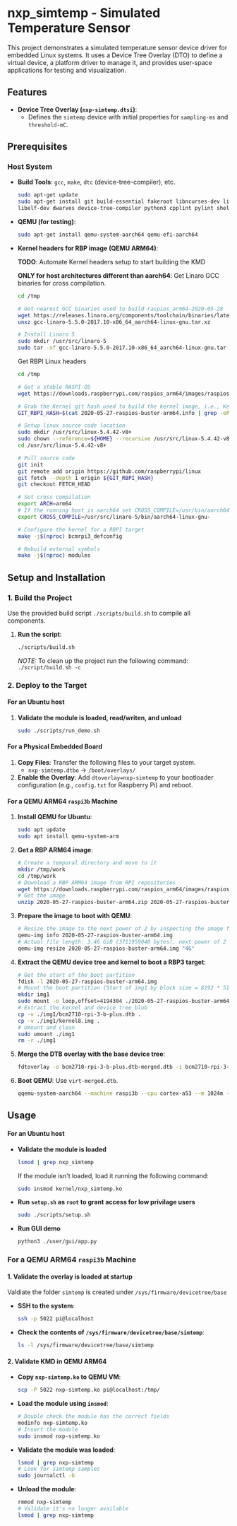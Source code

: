 # nxp_simtemp - Simulated Temperature Sensor

This project demonstrates a simulated temperature sensor device driver for embedded Linux systems. It uses a Device Tree Overlay (DTO) to define a virtual device, a platform driver to manage it, and provides user-space applications for testing and visualization.

## Features

-   **Device Tree Overlay (`nxp-simtemp.dtsi`)**:
    -   Defines the `simtemp` device with initial properties for `sampling-ms` and `threshold-mC`.

## Prerequisites

### Host System

-   **Build Tools**: `gcc`, `make`, `dtc` (device-tree-compiler), etc.

    ```sh
    sudo apt-get update
    sudo apt-get install git build-essential fakeroot libncurses-dev libssl-dev ccache bison flex \
    libelf-dev dwarves device-tree-compiler python3 cpplint pylint shellcheck
    ```

-   **QEMU (for testing)**:

    ```sh
    sudo apt-get install qemu-system-aarch64 qemu-efi-aarch64
    ```

-   **Kernel headers for RBP image (QEMU ARM64)**:

    **TODO**: Automate Kernel headers setup to start building the KMD

    **ONLY for host architectures different than aarch64**: Get Linaro GCC binaries for cross compilation.

    ```sh
    cd /tmp

    # Get nearest GCC binaries used to build raspios_arm64-2020-05-28
    wget https://releases.linaro.org/components/toolchain/binaries/latest-5/aarch64-linux-gnu/gcc-linaro-5.5.0-2017.10-x86_64_aarch64-linux-gnu.tar.xz
    unxz gcc-linaro-5.5.0-2017.10-x86_64_aarch64-linux-gnu.tar.xz

    # Install Linaro 5
    sudo mkdir /usr/src/linaro-5
    sudo tar -xf gcc-linaro-5.5.0-2017.10-x86_64_aarch64-linux-gnu.tar -C /usr/src/linaro-5 --strip-components=1
    ```

    Get RBPI Linux headers

    ```sh
    cd /tmp

    # Get a stable RASPI-OS
    wget https://downloads.raspberrypi.com/raspios_arm64/images/raspios_arm64-2020-05-28/2020-05-27-raspios-buster-arm64.info

    # Grab the Kernel git hash used to build the kernel image, i.e., Kernel: https://github.com/raspberrypi/linux/tree/971a2bb14b459819db1bda8fcdf953e493242b42
    GIT_RBPI_HASH=$(cat 2020-05-27-raspios-buster-arm64.info | grep -oP 'Kernel:.*/tree/\K[0-9a-f]+')

    # Setup linux source code location
    sudo mkdir /usr/src/linux-5.4.42-v8+
    sudo chown --reference=${HOME} --recursive /usr/src/linux-5.4.42-v8+
    cd /usr/src/linux-5.4.42-v8+

    # Pull source code
    git init
    git remote add origin https://github.com/raspberrypi/linux
    git fetch --depth 1 origin ${GIT_RBPI_HASH}
    git checkout FETCH_HEAD

    # Set cross compilation
    export ARCH=arm64
    # If the running host is aarch64 set CROSS_COMPILE=/usr/bin/aarch64-linux-gnu-
    export CROSS_COMPILE=/usr/src/linaro-5/bin/aarch64-linux-gnu-

    # Configure the kernel for a RBPI target
    make -j$(nproc) bcmrpi3_defconfig

    # Rebuild external symbols
    make -j$(nproc) modules
    ```

## Setup and Installation

### 1. Build the Project

Use the provided build script `./scripts/build.sh` to compile all components.

1.  **Run the script**:

    ```sh
    ./scripts/build.sh
    ```

    *NOTE:* To clean up the project run the following command: `./script/build.sh -c`

### 2. Deploy to the Target

#### For an Ubuntu host

1.  **Validate the module is loaded, read/writen, and unload**

    ```sh
    sudo ./scripts/run_demo.sh
    ```

#### For a Physical Embedded Board

1.  **Copy Files**: Transfer the following files to your target system.
    -   `nxp-simtemp.dtbo` -> `/boot/overlays/`
2.  **Enable the Overlay**: Add `dtoverlay=nxp-simtemp` to your bootloader configuration (e.g., `config.txt` for Raspberry Pi) and reboot.

#### For a QEMU ARM64 `raspi3b` Machine

1.  **Install QEMU for Ubuntu**:

    ```sh
    sudo apt update
    sudo apt install qemu-system-arm
    ```
2.  **Get a RBP ARM64 image**:

    ```sh
    # Create a temporal directory and move to it
    mkdir /tmp/work
    cd /tmp/work
    # Download a RBP ARM64 image from RPI repositories
    wget https://downloads.raspberrypi.com/raspios_arm64/images/raspios_arm64-2020-05-28/2020-05-27-raspios-buster-arm64.zip
    # Get the image
    unzip 2020-05-27-raspios-buster-arm64.zip 2020-05-27-raspios-buster-arm64.img
    ```

3.  **Prepare the image to boot with QEMU**:

    ```sh
    # Resize the image to the next power of 2 by inspecting the image file length and resizing it. I.e.,
    qemu-img info 2020-05-27-raspios-buster-arm64.img
    # Actual file length: 3.46 GiB (3711959040 bytes), next power of 2 is 4
    qemu-img resize 2020-05-27-raspios-buster-arm64.img "4G"
    ```
4.  **Extract the QEMU device tree and kernel to boot a RBP3 target**:

    ```sh
    # Get the start of the boot partition
    fdisk -l 2020-05-27-raspios-buster-arm64.img
    # Mount the boot partition (Start of img1 by block size = 8192 * 512)
    mkdir img1
    sudo mount -o loop,offset=4194304 ./2020-05-27-raspios-buster-arm64.img ./img1
    # Extract the kernel and device tree blob
    cp -v ./img1/bcm2710-rpi-3-b-plus.dtb .
    cp -v ./img1/kernel8.img .
    # Umount and clean
    sudo umount ./img1
    rm -r ./img1
    ```
5.  **Merge the DTB overlay with the base device tree**:

    ```sh
    fdtoverlay -o bcm2710-rpi-3-b-plus.dtb-merged.dtb -i bcm2710-rpi-3-b-plus.dtb nxp-simtemp.dtbo
    ```
6.  **Boot QEMU**: Use `virt-merged.dtb`.

    ```sh
    qqemu-system-aarch64 --machine raspi3b --cpu cortex-a53 --m 1024m --drive "format=raw,file=./2020-05-27-raspios-buster-arm64.img" -netdev user,id=net0,hostfwd=tcp::5022-:22 -device usb-net,netdev=net0 --dtb bcm2710-rpi-3-b-plus.dtb-merged.dtb --kernel kernel8.img --append "rw earlyprintk loglevel=8 console=ttyAMA0,115200 dwc_otg.lpm_enable=0 root=/dev/mmcblk0p2 rootwait panic=1 dwc_otg.fiq_fsm_enable=0" --no-reboot -device usb-mouse -device usb-kbd
    ```

## Usage

#### For an Ubuntu host

-   **Validate the module is loaded**

    ```sh
    lsmod | grep nxp_simtemp
    ```

    If the module isn't loaded, load it running the following command:

    ```sh
    sudo insmod kernel/nxp_simtemp.ko
    ```

-   **Run `setup.sh` as `root` to grant access for low privilage users**

    ```sh
    sudo ./scripts/setup.sh
    ```

-   **Run GUI demo**

    ```sh
    python3 ./user/gui/app.py
    ```


### For a QEMU ARM64 `raspi3b` Machine

#### 1. Validate the overlay is loaded at startup

Valdiate the folder `simtemp` is created under `/sys/firmware/devicetree/base`

-   **SSH to the system**:

    ```sh
    ssh -p 5022 pi@localhost
    ```
-   **Check the contents of `/sys/firmware/devicetree/base/simtemp`**:

    ```sh
    ls -l /sys/firmware/devicetree/base/simtemp
    ```

#### 2. Validate KMD in QEMU ARM64

-   **Copy `nxp-simtemp.ko` to QEMU VM**:

    ```sh
    scp -P 5022 nxp-simtemp.ko pi@localhost:/tmp/
    ```

-   **Load the module using `insmod`**:

    ```sh
    # Double check the module has the correct fields
    modinfo nxp-simtemp.ko
    # Insert the module
    sudo insmod nxp-simtemp.ko
    ```

-   **Validate the module was loaded**:

    ```sh
    lsmod | grep nxp-simtemp
    # Look for simtemp samples
    sudo journalctl -b
    ```

-   **Unload the module**:

    ```sh
    rmmod nxp-simtemp
    # Validate it's no longer available
    lsmod | grep nxp-simtemp
    ```
